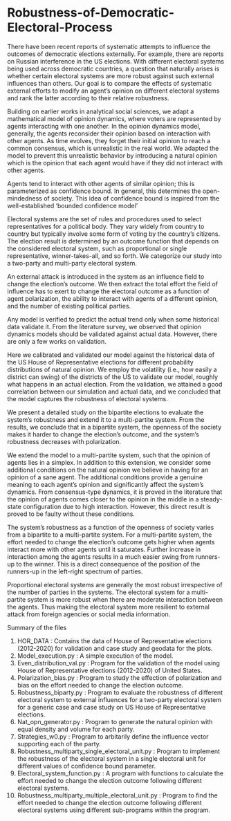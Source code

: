 # Robustness-of-Democratic-Electoral-Process

There have been recent reports of systematic attempts to influence the outcomes of democratic elections externally. For example, there are reports on Russian interference in the US elections. With different electoral systems being used across democratic countries, a question that naturally arises is whether
certain electoral systems are more robust against such external influences than others. Our goal is to compare the effects of systematic external efforts to modify an agent’s opinion on different electoral systems and rank the latter according to their relative robustness.

Building on earlier works in analytical social sciences, we adapt a mathematical model of opinion dynamics, where voters are represented by agents interacting with one another. In the opinion dynamics
model, generally, the agents reconsider their opinion based on interaction with other agents. As time evolves, they forget their initial opinion to reach a common consensus, which is unrealistic in the real world. We adapted the model to prevent this unrealistic behavior by introducing a natural opinion which
is the opinion that each agent would have if they did not interact with other agents.

Agents tend to interact with other agents of similar opinion; this is parameterized as confidence bound. In general, this determines the open-mindedness of society. This idea of confidence bound
is inspired from the well-established ‘bounded confidence model’

Electoral systems are the set of rules and procedures used to select representatives for a political body. They vary widely from country to country but typically involve some form of voting by the country’s citizens. The election result is determined by an outcome function that depends on the considered electoral system, such as proportional or single representative, winner-takes-all, and so forth. We categorize our study into a two-party and multi-party electoral system.

An external attack is introduced in the system as an influence field to change the election’s outcome. We then extract the total effort the field of influence has to exert to change the electoral outcome as a function of agent polarization, the ability to interact with agents of a different opinion, and the number of existing political parties.

Any model is verified to predict the actual trend only when some historical data validate it. From the literature survey, we observed that opinion dynamics models should be validated against actual data. However, there are only a few works on validation.

Here we calibrated and validated our model against the historical data of the US House of Representative elections for different probability distributions of natural opinion. We employ the volatility (i.e., how easily a district can swing) of the districts of the US to validate our model, roughly what happens in an actual election. From the validation, we attained a good correlation between our simulation and actual data, and we concluded that the model captures the robustness of electoral systems.

We present a detailed study on the bipartite elections to evaluate the system’s robustness and extend it to a multi-partite system. From the results, we conclude that in a bipartite system, the openness of the society makes it harder to change the election’s outcome, and the system’s robustness decreases with polarization.

We extend the model to a multi-partite system, such that the opinion of agents lies in a simplex. In addition to this extension, we consider some additional conditions on the natural opinion we believe in having for an opinion of a sane agent. The additional conditions provide a genuine meaning to each agent’s opinion and significantly affect the system’s dynamics. From consensus-type dynamics, it is proved in the literature that the opinion of agents comes closer to the opinion in the middle in a steady-state configuration due to high interaction. However, this direct result is proved to be faulty without these
conditions.

The system’s robustness as a function of the openness of society varies from a bipartite to a multi-partite system. For a multi-partite system, the effort needed to change the election’s outcome gets higher when agents interact more with other agents until it saturates. Further increase in interaction among the agents results in a much easier swing from runners-up to the winner. This is a direct consequence of the position of the runners-up in the left-right spectrum of parties.

Proportional electoral systems are generally the most robust irrespective of the number of parties in the systems. The electoral system for a multi-partite system is more robust when there are moderate interaction between the agents. Thus making the electoral system more resilient to external attack from
foreign agencies or social media information.

Summary of the files

1. HOR_DATA : Contains the data of House of Representative elections (2012-2020) for validation and case study and geodata for the plots.
2. Model_execution.py : A simple execution of the model.
3. Even_distribution_val.py : Program for the validation of the model using House of Representative elections (2012-2020) of United States.
4. Polarization_bias.py : Program to study the effection of polarization and bias on the effort needed to change the election outcome.
5. Robustness_biparty.py : Program to evaluate the robustness of different electoral system to external influences for a two-party electoral system for a generic case and case study on US House of Representative elections.
6. Nat_opn_generator.py : Program to generate the natural opinion with equal density and volume for each party.
7. Strategies_w0.py : Program to arbitarily define the influence vector supporting each of the party.
8. Robustness_multiparty_single_electoral_unit.py : Program to implement the robustness of the electoral system in a single electoral unit for different values of confidence bound parameter.
9. Electoral_system_function.py : A program with functions to calculate the effort needed to change the election outcome following different electoral systems.
10. Robustness_multiparty_multiple_electoral_unit.py : Program to find the effort needed to change the election outcome following different electoral systems using different sub-programs within the program.